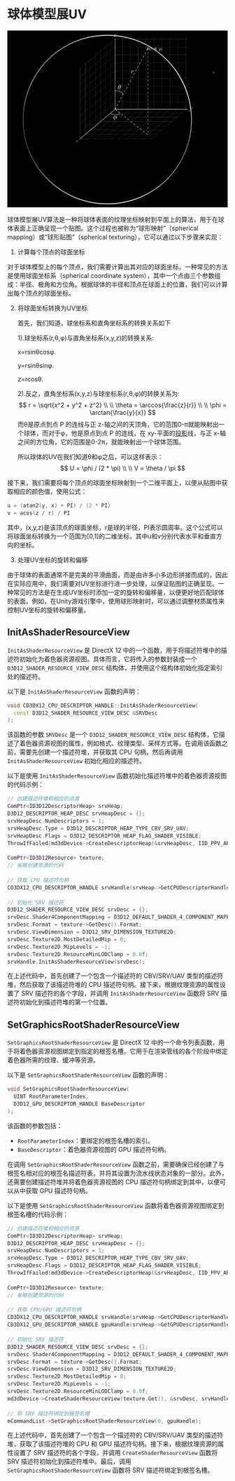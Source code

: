 # 球体模型展UV

![image-20230927141405796](.\image-20230927141405796.png)

球体模型展UV算法是一种将球体表面的纹理坐标映射到平面上的算法，用于在球体表面上正确呈现一个贴图。这个过程也被称为“球形映射”（spherical mapping）或“球形贴图”（spherical texturing），它可以通过以下步骤来实现：

1. 计算每个顶点的球面坐标

对于球体模型上的每个顶点，我们需要计算出其对应的球面坐标。一种常见的方法是使用球面坐标系（spherical coordinate system），其中一个点由三个参数组成：半径、极角和方位角。根据球体的半径和顶点在球面上的位置，我们可以计算出每个顶点的球面坐标。

2. 将球面坐标转换为UV坐标

   首先，我们知道，球坐标系和直角坐标系的转换关系如下

   1).球坐标系(r,θ,φ)与直角坐标系(x,y,z)的转换关系: 

   x=rsinθcosφ.

   y=rsinθsinφ.

   z=rcosθ.

   2).反之，直角坐标系(x,y,z)与球坐标系(r,θ,φ)的转换关系为:
   $$
   r = \sqrt{x^2 + y^2 + z^2}
   \\ \\
   \theta = \arccos{\frac{z}{r}}
   \\ \\
   \phi = \arctan{\frac{y}{x}}
   $$
   而θ是原点到点 P 的连线与正 z-轴之间的天顶角，它的范围0-π就能映射出一个球体，而对于φ，他是原点到点 P 的连线，在 xy-平面的[投影](https://baike.baidu.com/item/投影/7565?fromModule=lemma_inlink)线，与正 x-轴之间的方位角，它的范围是0-2π，就能映射出一个球体范围。

   所以球体的UV在我们知道θ和φ之后，可以这样表示：
   $$
   U = \phi / (2 * \pi)
   \\ \\
   V = \theta / \pi
   $$
   

接下来，我们需要将每个顶点的球面坐标映射到一个二维平面上，以便从贴图中获取相应的颜色值，使用公式：

```c++
u = (atan2(y, x) + PI) / (2 * PI)
v = acos(z / r) / PI
```

其中，(x,y,z)是该顶点的球面坐标，r是球的半径，PI表示圆周率。这个公式可以将球面坐标转换为一个范围为[0,1]的二维坐标，其中u和v分别代表水平和垂直方向的坐标。

3. 处理UV坐标的旋转和偏移

由于球体的表面通常不是完美的平滑曲面，而是由许多小多边形拼接而成的，因此在实际应用中，我们需要对UV坐标进行进一步处理，以保证贴图的正确呈现。一种常见的方法是在生成UV坐标时添加一定的旋转和偏移量，以便更好地匹配球体的表面。例如，在Unity游戏引擎中，使用球形映射时，可以通过调整材质属性来控制UV坐标的旋转和偏移量。



## InitAsShaderResourceView

`InitAsShaderResourceView` 是 DirectX 12 中的一个函数，用于将描述符堆中的描述符初始化为着色器资源视图。具体而言，它将传入的参数封装成一个 `D3D12_SHADER_RESOURCE_VIEW_DESC` 结构体，并使用这个结构体初始化指定索引处的描述符。

以下是 `InitAsShaderResourceView` 函数的声明：

```cpp
void CD3DX12_CPU_DESCRIPTOR_HANDLE::InitAsShaderResourceView(
  const D3D12_SHADER_RESOURCE_VIEW_DESC &SRVDesc
);
```

该函数的参数 `SRVDesc` 是一个 `D3D12_SHADER_RESOURCE_VIEW_DESC` 结构体，它描述了着色器资源视图的属性，例如格式、纹理类型、采样方式等。在调用该函数之前，需要先创建一个描述符堆，并获取其 CPU 句柄，然后再调用 `InitAsShaderResourceView` 初始化相应的描述符。

以下是使用 `InitAsShaderResourceView` 函数初始化描述符堆中的着色器资源视图的代码示例：

```cpp
// 创建描述符堆和相应的资源
ComPtr<ID3D12DescriptorHeap> srvHeap;
D3D12_DESCRIPTOR_HEAP_DESC srvHeapDesc = {};
srvHeapDesc.NumDescriptors = 1;
srvHeapDesc.Type = D3D12_DESCRIPTOR_HEAP_TYPE_CBV_SRV_UAV;
srvHeapDesc.Flags = D3D12_DESCRIPTOR_HEAP_FLAG_SHADER_VISIBLE;
ThrowIfFailed(md3dDevice->CreateDescriptorHeap(&srvHeapDesc, IID_PPV_ARGS(&srvHeap)));

ComPtr<ID3D12Resource> texture;
// 省略创建资源的代码

// 获取 CPU 描述符句柄
CD3DX12_CPU_DESCRIPTOR_HANDLE srvHandle(srvHeap->GetCPUDescriptorHandleForHeapStart());

// 初始化 SRV 描述符
D3D12_SHADER_RESOURCE_VIEW_DESC srvDesc = {};
srvDesc.Shader4ComponentMapping = D3D12_DEFAULT_SHADER_4_COMPONENT_MAPPING;
srvDesc.Format = texture->GetDesc().Format;
srvDesc.ViewDimension = D3D12_SRV_DIMENSION_TEXTURE2D;
srvDesc.Texture2D.MostDetailedMip = 0;
srvDesc.Texture2D.MipLevels = -1;
srvDesc.Texture2D.ResourceMinLODClamp = 0.0f;
srvHandle.InitAsShaderResourceView(srvDesc);
```

在上述代码中，首先创建了一个包含一个描述符的 CBV/SRV/UAV 类型的描述符堆，然后获取了该描述符堆的 CPU 描述符句柄。接下来，根据纹理资源的属性设置了 SRV 描述符的各个字段，并调用 `InitAsShaderResourceView` 函数将 SRV 描述符初始化到描述符堆的第一个位置。



## SetGraphicsRootShaderResourceView

`SetGraphicsRootShaderResourceView` 是 DirectX 12 中的一个命令列表函数，用于将着色器资源视图绑定到指定的根签名槽。它用于在渲染管线的各个阶段中绑定着色器所需的纹理、缓冲等资源。

以下是 `SetGraphicsRootShaderResourceView` 函数的声明：

```cpp
void SetGraphicsRootShaderResourceView(
  UINT RootParameterIndex,
  D3D12_GPU_DESCRIPTOR_HANDLE BaseDescriptor
);
```

该函数的参数包括：

- `RootParameterIndex`：要绑定的根签名槽的索引。
- `BaseDescriptor`：着色器资源视图的 GPU 描述符句柄。

在调用 `SetGraphicsRootShaderResourceView` 函数之前，需要确保已经创建了与根签名相对应的根签名描述符表，并将其设置为流水线状态对象的一部分。此外，还需要创建描述符堆并将着色器资源视图的 CPU 描述符句柄绑定到其中，以便可以从中获取 GPU 描述符句柄。

以下是使用 `SetGraphicsRootShaderResourceView` 函数将着色器资源视图绑定到根签名槽的代码示例：

```cpp
// 创建描述符堆和相应的资源
ComPtr<ID3D12DescriptorHeap> srvHeap;
D3D12_DESCRIPTOR_HEAP_DESC srvHeapDesc = {};
srvHeapDesc.NumDescriptors = 1;
srvHeapDesc.Type = D3D12_DESCRIPTOR_HEAP_TYPE_CBV_SRV_UAV;
srvHeapDesc.Flags = D3D12_DESCRIPTOR_HEAP_FLAG_SHADER_VISIBLE;
ThrowIfFailed(md3dDevice->CreateDescriptorHeap(&srvHeapDesc, IID_PPV_ARGS(&srvHeap)));

ComPtr<ID3D12Resource> texture;
// 省略创建资源的代码

// 获取 CPU/GPU 描述符句柄
CD3DX12_CPU_DESCRIPTOR_HANDLE srvHandle(srvHeap->GetCPUDescriptorHandleForHeapStart());
CD3DX12_GPU_DESCRIPTOR_HANDLE gpuHandle(srvHeap->GetGPUDescriptorHandleForHeapStart());

// 初始化 SRV 描述符
D3D12_SHADER_RESOURCE_VIEW_DESC srvDesc = {};
srvDesc.Shader4ComponentMapping = D3D12_DEFAULT_SHADER_4_COMPONENT_MAPPING;
srvDesc.Format = texture->GetDesc().Format;
srvDesc.ViewDimension = D3D12_SRV_DIMENSION_TEXTURE2D;
srvDesc.Texture2D.MostDetailedMip = 0;
srvDesc.Texture2D.MipLevels = -1;
srvDesc.Texture2D.ResourceMinLODClamp = 0.0f;
md3dDevice->CreateShaderResourceView(texture.Get(), &srvDesc, srvHandle);

// 将 SRV 描述符绑定到根签名槽
mCommandList->SetGraphicsRootShaderResourceView(0, gpuHandle);
```

在上述代码中，首先创建了一个包含一个描述符的 CBV/SRV/UAV 类型的描述符堆，获取了该描述符堆的 CPU 和 GPU 描述符句柄。接下来，根据纹理资源的属性设置了 SRV 描述符的各个字段，并调用 `CreateShaderResourceView` 函数将 SRV 描述符初始化到描述符堆中。最后，调用 `SetGraphicsRootShaderResourceView` 函数将 SRV 描述符绑定到根签名槽。
